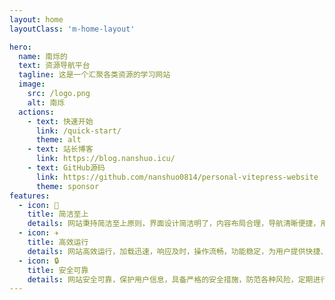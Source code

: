 ```yaml
---
layout: home
layoutClass: 'm-home-layout'

hero:
  name: 南烁的
  text: 资源导航平台
  tagline: 这是一个汇聚各类资源的学习网站
  image:
    src: /logo.png
    alt: 南烁
  actions:
    - text: 快速开始
      link: /quick-start/
      theme: alt
    - text: 站长博客
      link: https://blog.nanshuo.icu/
    - text: GitHub源码
      link: https://github.com/nanshuo0814/personal-vitepress-website
      theme: sponsor
features:
  - icon: 📖
    title: 简洁至上
    details: 网站秉持简洁至上原则，界面设计简洁明了，内容布局合理，导航清晰便捷，用户能轻松找到所需信息，享受高效流畅的浏览体验
  - icon: ✈
    title: 高效运行
    details: 网站高效运行，加载迅速，响应及时，操作流畅，功能稳定，为用户提供快捷、高效的服务，提升使用体验。
  - icon: 🔒
    title: 安全可靠
    details: 网站安全可靠，保护用户信息，具备严格的安全措施，防范各种风险，定期进行安全检测与维护，确保系统稳定运行，为用户提供放心、可靠的网络环境
---
```


<style>
/*爱的魔力转圈圈*/
/*.m-home-layout .image-src:hover {*/
/*  transform: translate(-50%, -50%) rotate(666turn);*/
/*  transition: transform 59s 1s cubic-bezier(0.3, 0, 0.8, 1);*/
/*}*/

.m-home-layout .details small {
  opacity: 0.8;
}

.m-home-layout .bottom-small {
  display: block;
  margin-top: 2em;
  text-align: right;
}
</style>
